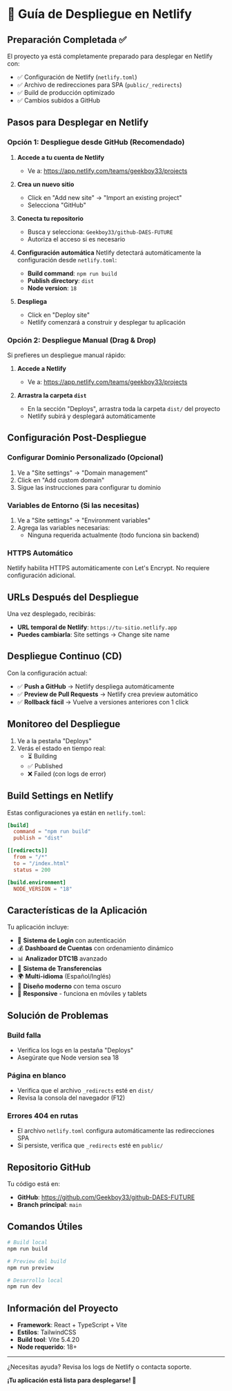 # 🚀 Guía de Despliegue en Netlify

## Preparación Completada ✅

El proyecto ya está completamente preparado para desplegar en Netlify con:
- ✅ Configuración de Netlify (`netlify.toml`)
- ✅ Archivo de redirecciones para SPA (`public/_redirects`)
- ✅ Build de producción optimizado
- ✅ Cambios subidos a GitHub

## Pasos para Desplegar en Netlify

### Opción 1: Despliegue desde GitHub (Recomendado)

1. **Accede a tu cuenta de Netlify**
   - Ve a: https://app.netlify.com/teams/geekboy33/projects

2. **Crea un nuevo sitio**
   - Click en "Add new site" → "Import an existing project"
   - Selecciona "GitHub"

3. **Conecta tu repositorio**
   - Busca y selecciona: `Geekboy33/github-DAES-FUTURE`
   - Autoriza el acceso si es necesario

4. **Configuración automática**
   Netlify detectará automáticamente la configuración desde `netlify.toml`:
   - **Build command**: `npm run build`
   - **Publish directory**: `dist`
   - **Node version**: `18`

5. **Despliega**
   - Click en "Deploy site"
   - Netlify comenzará a construir y desplegar tu aplicación

### Opción 2: Despliegue Manual (Drag & Drop)

Si prefieres un despliegue manual rápido:

1. **Accede a Netlify**
   - Ve a: https://app.netlify.com/teams/geekboy33/projects

2. **Arrastra la carpeta `dist`**
   - En la sección "Deploys", arrastra toda la carpeta `dist/` del proyecto
   - Netlify subirá y desplegará automáticamente

## Configuración Post-Despliegue

### Configurar Dominio Personalizado (Opcional)

1. Ve a "Site settings" → "Domain management"
2. Click en "Add custom domain"
3. Sigue las instrucciones para configurar tu dominio

### Variables de Entorno (Si las necesitas)

1. Ve a "Site settings" → "Environment variables"
2. Agrega las variables necesarias:
   - Ninguna requerida actualmente (todo funciona sin backend)

### HTTPS Automático

Netlify habilita HTTPS automáticamente con Let's Encrypt. No requiere configuración adicional.

## URLs Después del Despliegue

Una vez desplegado, recibirás:
- **URL temporal de Netlify**: `https://tu-sitio.netlify.app`
- **Puedes cambiarla**: Site settings → Change site name

## Despliegue Continuo (CD)

Con la configuración actual:
- ✅ **Push a GitHub** → Netlify despliega automáticamente
- ✅ **Preview de Pull Requests** → Netlify crea preview automático
- ✅ **Rollback fácil** → Vuelve a versiones anteriores con 1 click

## Monitoreo del Despliegue

1. Ve a la pestaña "Deploys"
2. Verás el estado en tiempo real:
   - ⏳ Building
   - ✅ Published
   - ❌ Failed (con logs de error)

## Build Settings en Netlify

Estas configuraciones ya están en `netlify.toml`:

```toml
[build]
  command = "npm run build"
  publish = "dist"

[[redirects]]
  from = "/*"
  to = "/index.html"
  status = 200

[build.environment]
  NODE_VERSION = "18"
```

## Características de la Aplicación

Tu aplicación incluye:
- 🔐 **Sistema de Login** con autenticación
- 💰 **Dashboard de Cuentas** con ordenamiento dinámico
- 📊 **Analizador DTC1B** avanzado
- 💸 **Sistema de Transferencias**
- 🌍 **Multi-idioma** (Español/Inglés)
- 🎨 **Diseño moderno** con tema oscuro
- 📱 **Responsive** - funciona en móviles y tablets

## Solución de Problemas

### Build falla
- Verifica los logs en la pestaña "Deploys"
- Asegúrate que Node version sea 18

### Página en blanco
- Verifica que el archivo `_redirects` esté en `dist/`
- Revisa la consola del navegador (F12)

### Errores 404 en rutas
- El archivo `netlify.toml` configura automáticamente las redirecciones SPA
- Si persiste, verifica que `_redirects` esté en `public/`

## Repositorio GitHub

Tu código está en:
- **GitHub**: https://github.com/Geekboy33/github-DAES-FUTURE
- **Branch principal**: `main`

## Comandos Útiles

```bash
# Build local
npm run build

# Preview del build
npm run preview

# Desarrollo local
npm run dev
```

## Información del Proyecto

- **Framework**: React + TypeScript + Vite
- **Estilos**: TailwindCSS
- **Build tool**: Vite 5.4.20
- **Node requerido**: 18+

---

¿Necesitas ayuda? Revisa los logs de Netlify o contacta soporte.

**¡Tu aplicación está lista para desplegarse! 🎉**

